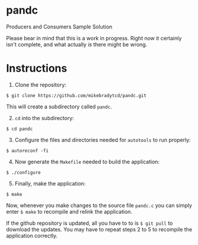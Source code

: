 # pandc
Producers and Consumers Sample Solution

Please bear in mind that this is a work in progress. Right now it certainly isn't complete, and what actually *is* there might be wrong.

# Instructions
1. Clone the repository:
```
$ git clone https://github.com/mikebradytcd/pandc.git
```
This will create a subdirectory called `pandc`.

2. `cd` into the subdirectory:
```
$ cd pandc
```
3. Configure the files and directories needed for `autotools` to run properly:
```
$ autoreconf -fi
```
4. Now generate the `Makefile` needed to build the application:
```
$ ./configure
```
5. Finally, make the application:
```
$ make
```
Now, whenever you make changes to the source file `pandc.c` you can simply enter `$ make` to recompile and relink the application.

If the github repository is updated, all you have to to is `$ git pull` to download the updates. You may have to repeat steps 2 to 5 to recompile the application correctly.
